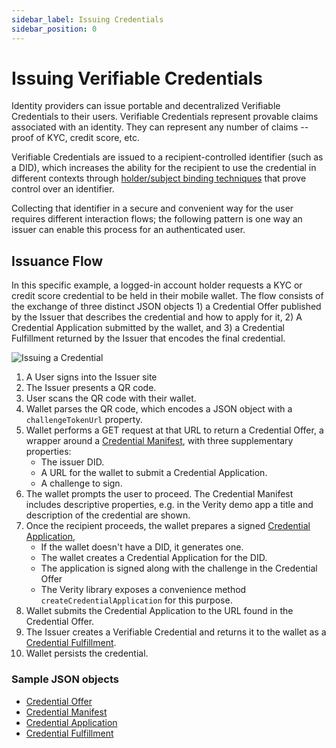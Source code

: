 ```yaml
---
sidebar_label: Issuing Credentials
sidebar_position: 0
---
```


# Issuing Verifiable Credentials

Identity providers can issue portable and decentralized Verifiable Credentials to their users. Verifiable Credentials represent provable claims associated with an identity. They can represent any number of claims -- proof of KYC, credit score, etc.

Verifiable Credentials are issued to a recipient-controlled identifier (such as a DID), which increases the ability for the recipient to use the credential in different contexts through [holder/subject binding techniques](https://identity.foundation/presentation-exchange/#holder-and-subject-binding) that prove control over an identifier.

Collecting that identifier in a secure and convenient way for the user requires different interaction flows; the following pattern is one way an issuer can enable this process for an authenticated user.

## Issuance Flow

In this specific example, a logged-in account holder requests a KYC or credit score credential to be held in their mobile wallet. The flow consists of the exchange of three distinct JSON objects 1) a Credential Offer published by the Issuer that describes the credential and how to apply for it, 2) A Credential Application submitted by the wallet, and 3) a Credential Fulfillment returned by the Issuer that encodes the final credential.

![Issuing a Credential](/img/docs/sequence_issuance.png "Issuing a Credential")

1. A User signs into the Issuer site
1. The Issuer presents a QR code.
1. User scans the QR code with their wallet.
1. Wallet parses the QR code, which encodes a JSON object with a `challengeTokenUrl` property.
1. Wallet performs a GET request at that URL to return a Credential Offer, a wrapper around a [Credential Manifest](https://identity.foundation/credential-manifest/#credential-manifest-2), with three supplementary properties:
   - The issuer DID.
   - A URL for the wallet to submit a Credential Application.
   - A challenge to sign.
1. The wallet prompts the user to proceed. The Credential Manifest includes descriptive properties, e.g. in the Verity demo app a title and description of the credential are shown.
1. Once the recipient proceeds, the wallet prepares a signed [Credential Application](https://identity.foundation/credential-manifest/#credential-application),
   - If the wallet doesn't have a DID, it generates one.
   - The wallet creates a Credential Application for the DID.
   - The application is signed along with the challenge in the Credential Offer
   - The Verity library exposes a convenience method `createCredentialApplication` for this purpose.
1. Wallet submits the Credential Application to the URL found in the Credential Offer.
1. The Issuer creates a Verifiable Credential and returns it to the wallet as a [Credential Fulfillment](https://identity.foundation/credential-manifest/#credential-fulfillment).
1. Wallet persists the credential.

### Sample JSON objects

- [Credential Offer](/docs/appendix/messages#credential-offer)
- [Credential Manifest](/docs/appendix/messages#credential-manifest)
- [Credential Application](/docs/appendix/messages#credential-application)
- [Credential Fulfillment](/docs/appendix/messages#credential-fulfillment)
